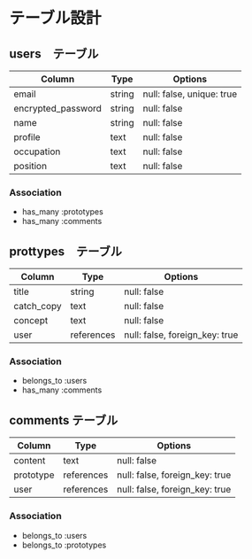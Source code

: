 # テーブル設計

## users　テーブル

| Column             | Type       | Options                       |
| ------------------ | ---------- | ----------------------------- |
| email              | string     | null: false, unique: true     |
| encrypted_password | string     | null: false                   |
| name               | string     | null: false                   |
| profile            | text       | null: false                   |
| occupation         | text       | null: false                   |
| position           | text       | null: false                   |

### Association

 - has_many :prototypes
 - has_many :comments

## prottypes　テーブル

| Column             | Type       | Options                        |
| ------------------ | ---------- | ------------------------------ |
| title              | string     | null: false                    |
| catch_copy         | text       | null: false                    |
| concept            | text       | null: false                    |
| user               | references | null: false, foreign_key: true |

### Association

 - belongs_to :users
 - has_many :comments

## comments テーブル

| Column             | Type       | Options                        |
| ------------------ | ---------- | ------------------------------ |
| content            | text       | null: false                    |
| prototype          | references | null: false, foreign_key: true |
| user               | references | null: false, foreign_key: true |

### Association

 - belongs_to :users
 - belongs_to :prototypes